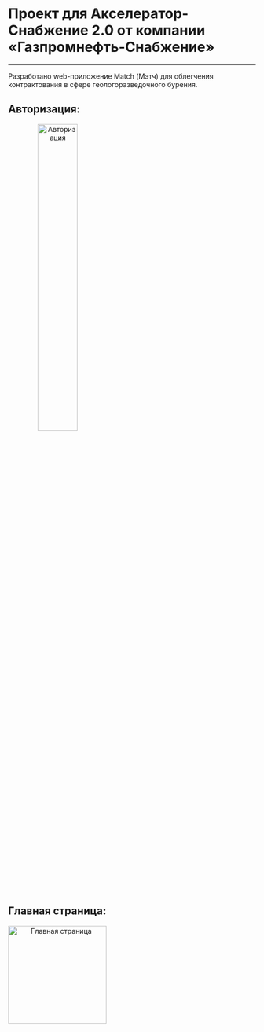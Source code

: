 # Проект для Акселератор-Снабжение 2.0  от компании «Газпромнефть-Снабжение»
---
Разработано web-приложение Match (Мэтч) для облегчения контрактования в сфере геологоразведочного бурения.

## Авторизация:
<img style="text-align:center" alt="Авторизация" width="40%" src="https://github.com/F-Sergei/2023_action_team_project/blob/main/images_and_videos/Auth.png" />

## Главная страница:
<img style="text-align:center" alt="Главная страница" width="200px" src="https://github.com/F-Sergei/2023_action_team_project/blob/main/images_and_videos/Main_page.png" />
